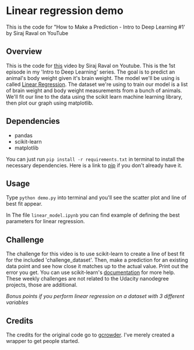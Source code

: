 # Linear regression demo
This is the code for "How to Make a Prediction - Intro to Deep Learning #1' by Siraj Raval on YouTube

## Overview
This is the code for [this](https://youtu.be/vOppzHpvTiQ) video by Siraj Raval on Youtube. This is the 1st episode in my 'Intro to Deep Learning' series. The goal is to predict an animal's body weight given it's brain weight. The model we'll be using is called [Linear Regression](http://www.statisticssolutions.com/what-is-linear-regression/). The dataset we're using to train our model is a list of brain weight and body weight measurements from a bunch of animals. We'll fit our line to the data using the scikit learn machine learning library, then plot our graph using matplotlib.

## Dependencies

* pandas
* scikit-learn
* matplotlib

You can just run
`pip install -r requirements.txt` 
in terminal to install the necessary dependencies. Here is a link to [pip](https://pip.pypa.io/en/stable/installing/) if you don't already have it.

## Usage

Type `python demo.py` into terminal and you'll see the scatter plot and line of best fit appear.

In The file `linear_model.ipynb` you can find example of defining the best parameters for linear regression.

## Challenge

The challenge for this video is to use scikit-learn to create a line of best fit for the included 'challenge_dataset'. Then, make a prediction for an existing data point and see how close it matches up to the actual value. Print out the error you get. You can use scikit-learn's [documentation](http://scikit-learn.org/stable/documentation.html) for more help. These weekly challenges are not related to the Udacity nanodegree projects, those are additional.

*Bonus points if you perform linear regression on a dataset with 3 different variables*

## Credits

The credits for the original code go to [gcrowder](https://github.com/gcrowder). I've merely created a wrapper to get people started.

